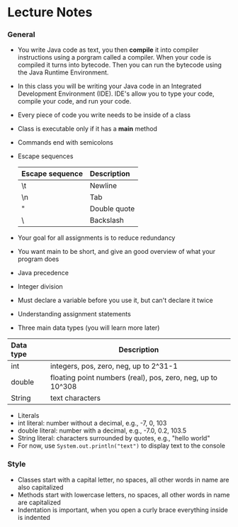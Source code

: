 # Lecture Notes
### General
* You write Java code as text, you then __compile__ it into compiler instructions using a porgram called a compiler. When your code is compiled it turns into bytecode. Then you can run the bytecode using the Java Runtime Environment.
* In this class you will be writing your Java code in an Integrated Development Environment (IDE). IDE's allow you to type your code, compile your code, and run your code.
* Every piece of code you write needs to be inside of a class
* Class is executable only if it has a __main__ method
* Commands end with semicolons
* Escape sequences

  | __Escape sequence__   | __Description__       |
  | :-------------------- | :-------------------- |
  |  \t                   | Newline               |
  |  \n                   | Tab                   |
  |  \"                   | Double quote          |
  |  \\                   | Backslash             |
* Your goal for all assignments is to reduce redundancy
* You want main to be short, and give an good overview of what your program does
* Java precedence
* Integer division
* Must declare a variable before you use it, but can't declare it twice
* Understanding assignment statements
* Three main data types (you will learn more later)

 | __Data type__   | __Description__                                           |
 | :-----------|-------------------------------------------------------------- |
 | int         | integers, pos, zero, neg, up to 2^31-1                        |
 | double      | floating point numbers (real), pos, zero, neg, up to 10^308   |
 | String      | text characters                                               |
* Literals
 * int literal: number without a decimal, e.g., -7, 0, 103
 * double literal: number with a decimal, e.g., -7.0, 0.2, 103.5
 * String literal: characters surrounded by quotes, e.g., "hello world"
* For now, use `System.out.println("text")` to display text to the console


### Style
  * Classes start with a capital letter, no spaces, all other words in name are also capitalized
  * Methods start with lowercase letters, no spaces, all other words in name are capitalized
  * Indentation is important, when you open a curly brace everything inside is indented
